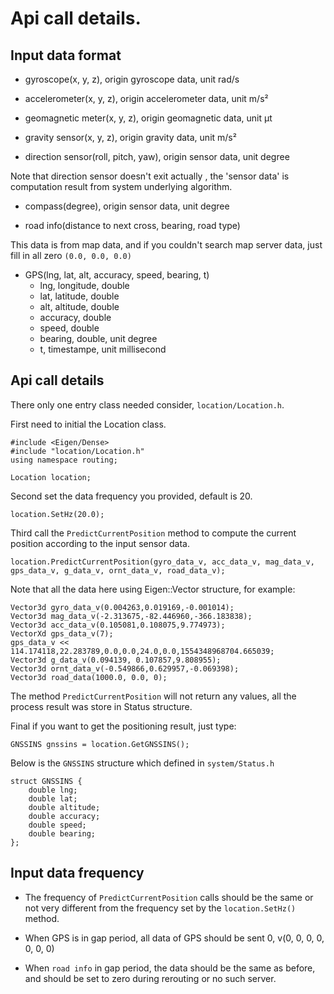 # Api call details.

## Input data format

- gyroscope(x, y, z), origin gyroscope data, unit rad/s

- accelerometer(x, y, z), origin accelerometer data, unit m/s²

- geomagnetic meter(x, y, z), origin geomagnetic data, unit μt

- gravity sensor(x, y, z), origin gravity data, unit m/s²

- direction sensor(roll, pitch, yaw), origin sensor data, unit degree

Note that direction sensor doesn't exit actually , the 'sensor data' is computation result from system underlying algorithm.

- compass(degree), origin sensor data, unit degree

- road info(distance to next cross, bearing, road type)

This data is from map data, and if you couldn't search map server data, just fill in all zero `(0.0, 0.0, 0.0)`

- GPS(lng, lat, alt, accuracy, speed, bearing, t)
  - lng, longitude, double
  - lat, latitude, double
  - alt, altitude, double
  - accuracy, double
  - speed, double
  - bearing, double, unit degree
  - t, timestampe, unit millisecond

## Api call details

There only one entry class needed consider, `location/Location.h`.

First need to initial the Location class.

```
#include <Eigen/Dense>
#include "location/Location.h"
using namespace routing;

Location location;
```

Second set the data frequency you provided, default is 20.

```
location.SetHz(20.0);
```

Third call the `PredictCurrentPosition` method to compute the current position according to the input sensor data.

```
location.PredictCurrentPosition(gyro_data_v, acc_data_v, mag_data_v, gps_data_v, g_data_v, ornt_data_v, road_data_v);
```

Note that all the data here using Eigen::Vector structure, for example:

```
Vector3d gyro_data_v(0.004263,0.019169,-0.001014);
Vector3d mag_data_v(-2.313675,-82.446960,-366.183838);
Vector3d acc_data_v(0.105081,0.108075,9.774973);
VectorXd gps_data_v(7);
gps_data_v << 114.174118,22.283789,0.0,0.0,24.0,0.0,1554348968704.665039;
Vector3d g_data_v(0.094139, 0.107857,9.808955);
Vector3d ornt_data_v(-0.549866,0.629957,-0.069398);
Vector3d road_data(1000.0, 0.0, 0);
```

The method `PredictCurrentPosition` will not return any values, all the process result was store in Status structure.

Final if you want to get the positioning result, just type:

```
GNSSINS gnssins = location.GetGNSSINS();
```

Below is the `GNSSINS` structure which defined in `system/Status.h`

```
struct GNSSINS {
    double lng;
    double lat;
    double altitude;
    double accuracy;
    double speed;
    double bearing;
};
```

## Input data frequency

- The frequency of `PredictCurrentPosition` calls should be the same or not very different from the frequency set by the `location.SetHz()` method.

- When GPS is in gap period, all data of GPS should be sent 0, v(0, 0, 0, 0, 0, 0, 0)

- When `road info` in gap period, the data should be the same as before, and should be set to zero during rerouting or no such server.

